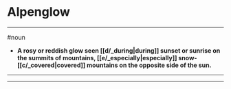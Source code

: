 # Alpenglow
---
#noun
- **A rosy or reddish glow seen [[d/_during|during]] sunset or sunrise on the summits of mountains, [[e/_especially|especially]] snow-[[c/_covered|covered]] mountains on the opposite side of the sun.**
---
---
